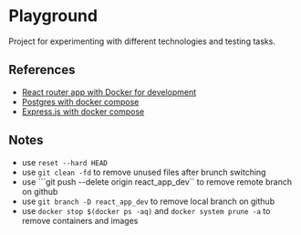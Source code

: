 
# Playground
Project for experimenting with different technologies and testing tasks.

## References
- [React router app with Docker for development](https://github.com/IDriuk/playground/tree/react_router_dev)
- [Postgres with docker compose](https://github.com/IDriuk/playground/tree/postgres_dev)
- [Express.js with docker compose](https://github.com/IDriuk/playground/tree/express_dev)

## Notes
- use ```reset --hard HEAD```
- use ```git clean -fd``` to remove unused files after brunch switching
- use ```git push --delete origin react_app_dev`` to remove remote branch on github
- use ```git branch -D react_app_dev``` to remove local branch on github
- use ```docker stop $(docker ps -aq)``` and ```docker system prune -a``` to remove containers and images